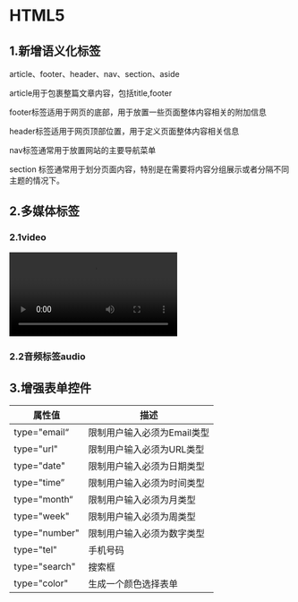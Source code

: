 # HTML5

## 1.新增语义化标签

article、footer、header、nav、section、aside

article用于包裹整篇文章内容，包括title,footer

footer标签适用于网页的底部，用于放置一些页面整体内容相关的附加信息

header标签适用于网页顶部位置，用于定义页面整体内容相关信息

nav标签通常用于放置网站的主要导航菜单

section 标签通常用于划分页面内容，特别是在需要将内容分组展示或者分隔不同主题的情况下。

## 2.多媒体标签

### 2.1video

<video src='视频地址' >     
    <source src="...mp4" type="video/mp4"></source> 
</video>

### 2.2音频标签audio

<audio src='音频地址'></audio> 

## 3.增强表单控件

| 属性值        | 描述                        |
| ------------- | --------------------------- |
| type="email“  | 限制用户输入必须为Email类型 |
| type="url"    | 限制用户输入必须为URL类型   |
| type="date"   | 限制用户输入必须为日期类型  |
| type="time”   | 限制用户输入必须为时间类型  |
| type="month“  | 限制用户输入必须为月类型    |
| type="week"   | 限制用户输入必须为周类型    |
| type="number" | 限制用户输入必须为数字类型  |
| type="tel"    | 手机号码                    |
| type="search" | 搜索框                      |
| type="color"  | 生成一个颜色选择表单        |
